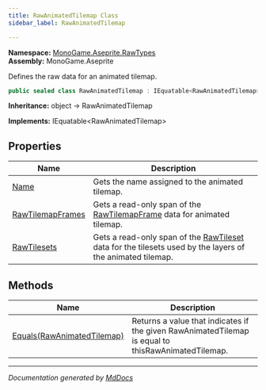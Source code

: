 ```yaml
---
title: RawAnimatedTilemap Class
sidebar_label: RawAnimatedTilemap

---
```


**Namespace:** [MonoGame.Aseprite.RawTypes](../)  
**Assembly:** MonoGame.Aseprite

Defines the raw data for an animated tilemap.

```csharp
public sealed class RawAnimatedTilemap : IEquatable<RawAnimatedTilemap>
```

**Inheritance:** object → RawAnimatedTilemap

**Implements:** IEquatable\<RawAnimatedTilemap\>

## Properties

| Name                                               | Description                                                                                                                           |
| -------------------------------------------------- | ------------------------------------------------------------------------------------------------------------------------------------- |
| [Name](Properties/Name.md)                         | Gets the name assigned to the animated tilemap.                                                                                       |
| [RawTilemapFrames](Properties/RawTilemapFrames.md) | Gets a read\-only span of the [RawTilemapFrame](../RawTilemapFrame/) data for animated tilemap.                               |
| [RawTilesets](Properties/RawTilesets.md)           | Gets a read\-only span of the [RawTileset](../RawTileset/) data for the tilesets used by the layers of the  animated tilemap. |

## Methods

| Name                                            | Description                                                                                        |
| ----------------------------------------------- | -------------------------------------------------------------------------------------------------- |
| [Equals(RawAnimatedTilemap)](Methods/Equals.md) | Returns a value that indicates if the given RawAnimatedTilemap is equal to thisRawAnimatedTilemap. |

___

*Documentation generated by [MdDocs](https://github.com/ap0llo/mddocs)*
